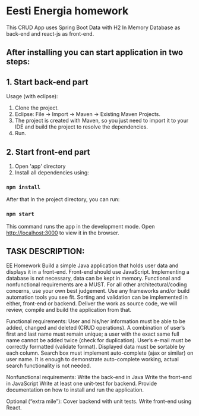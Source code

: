 # Eesti Energia homework

This CRUD App uses Spring Boot Data with H2 In Memory Database as back-end and react-js as front-end.


## After installing you can start application in two steps:

## 1. Start back-end part
Usage (with eclipse): 
1. Clone the project.
2. Eclipse: File -> Import -> Maven -> Existing Maven Projects.
3. The project is created with Maven, so you just need to import it to your IDE and build the project to resolve the dependencies.
4. Run.


## 2. Start front-end part
1. Open 'app' directory
2. Install all dependencies using:

### `npm install`

After that In the project directory, you can run:

### `npm start`

This command runs the app in the development mode.
Open [http://localhost:3000](http://localhost:3000) to view it in the browser.

## TASK DESCRIPTION:
EE Homework
Build a simple Java application that holds user data and displays it in a front-end. Front-end should use JavaScript. Implementing a database is not necessary, data can be kept in memory.
Functional and nonfunctional requirements are a MUST. For all other architectural/coding concerns, use your own best judgement. Use any frameworks and/or build automation tools you see fit.
Sorting and validation can be implemented in either, front-end or backend.
Deliver the work as source code, we will review, compile and build the application from that.
 
Functional requirements:
User and his/her information must be able to be added, changed and deleted (CRUD operations).
A combination of user’s first and last name must remain unique; a user with the exact same full name cannot be added twice (check for duplication).
User’s e-mail must be correctly formatted (validate format).
Displayed data must be sortable by each column.
Search box must implement auto-complete (ajax or similar) on user name. It is enough to demonstrate auto-complete working, actual search functionality is not needed.

Nonfunctional requirements:
Write the back-end in Java 
Write the front-end in JavaScript
Write at least one unit-test for backend.
Provide documentation on how to install and run the application.

Optional (“extra mile”):
Cover backend with unit tests.
Write front-end using React.


